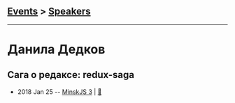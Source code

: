 ## [Events](../README.md) > [Speakers](../speakers.md)
---

# Данила Дедков

## Сага о редаксе: redux-saga
- 2018 Jan 25 -- [MinskJS 3](https://www.youtube.com/watch?v=R_DPcxk4ml8)  | [:notebook:](https://drive.google.com/file/d/1OWakTpJh6V9GkYOtJmI4VleInZqXS39V/view)  
